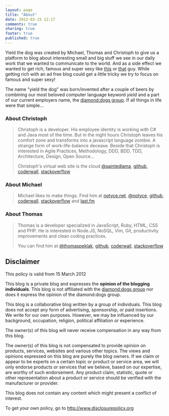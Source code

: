 ```yaml
---
layout: page
title: "About"
date: 2012-03-15 12:17
comments: true
sharing: true
footer: true
published: true
---
```


Yield the dog was created by Michael, Thomas and Christoph to give us a platform to blog about interesting small and big stuff we see in our daily work that we wanted to communicate to the world. And as a side effect we wanted to get rich, famous and super sexy like [this](http://www.neowin.net/images/uploaded/stallman.jpg) or [that](http://david.heinemeierhansson.com/) guy. While getting rich with an ad free blog could get a little tricky we try to focus on famous and super sexy!

The name "yield the dog" was born/invented after a couple of beers by combining our most beloved computer language keyword *yield* and a part of our current employers name, the [diamond:dogs group](http://diamonddogs.cc). If all things in life were that simple... 

### About Christoph
> Christoph is a developer. His employee identity is working with C# and Java most of the time. But in the night hours Christoph leaves his comfort zone and transforms into a javascript language zombie. A strange form of work-life-balance decease.
> Beside that Christoph is interested in Agile Practices, Methodology, DDD, BDD, TDD, Architecture, Design, Open Source...
>
> Christoph's virtual web site is the cloud [@saintedlama](https://twitter.com/saintedlama), [github](https://github.com/saintedlama), [coderwall](http://coderwall.com/saintedlama), [stackoverflow](http://stackoverflow.com/users/263251/saintedlama)

### About Michael
> Michael likes to make things. 
> Find him at [notyce.net](http://notyce.net), [@notyce](http://twitter.com/notyce), [github](https://github.com/shm), [coderwall](http://coderwall.com/shm), [stackoverflow](http://stackoverflow.com/users/1005573/shm) and [last.fm](http://last.fm/user/ullysse)


### About Thomas
> Thomas is a developer specialized in JavaScript, Ruby, HTML, CSS and PHP. He is interested in Node.JS, NoSQL, Vim, Git, productivity improvements and clean coding practices.
>
> You can find him at [@thomaspeklak](https://twitter.com/thomaspeklak), [github](https://github.com/thomaspeklak), [coderwall](http://coderwall.com/thomaspeklak), [stackoverflow](http://stackoverflow.com/users/951607/topek)

## Disclaimer
This policy is valid from 15 March 2012

 This blog is a private blog and expresses the **opinion of the blogging individuals**. This blog is not affiliated with the [diamond:dogs group](http://diamonddogs.cc) nor does it express the opinion of the diamond:dogs group.

 This blog is a collaborative blog written by a group of individuals. This blog does not accept any form of advertising, sponsorship, or paid insertions. We write for our own purposes. However, we may be influenced by our background, occupation, religion, political affiliation or experience.

 The owner(s) of this blog will never receive compensation in any way from this blog.

 The owner(s) of this blog is not compensated to provide opinion on products, services, websites and various other topics. The views and opinions expressed on this blog are purely the blog owners. If we claim or appear to be experts on a certain topic or product or service area, we will only endorse products or services that we believe, based on our expertise, are worthy of such endorsement. Any product claim, statistic, quote or other representation about a product or service should be verified with the manufacturer or provider.

 This blog does not contain any content which might present a conflict of interest.


To get your own policy, go to http://www.disclosurepolicy.org
